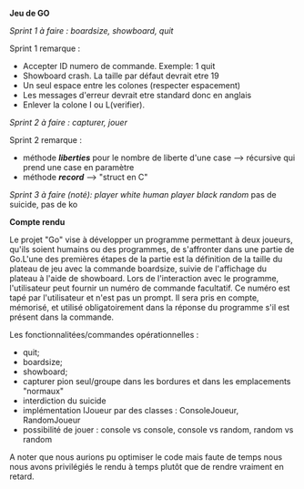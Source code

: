**Jeu de GO**

_Sprint 1 à faire :
  boardsize, showboard, quit_

Sprint 1 remarque :
  - Accepter ID numero de commande. Exemple: 1 quit
  - Showboard crash. La taille par défaut devrait etre 19
  - Un seul espace entre les colones (respecter espacement)
  - Les messages d'erreur devrait etre standard donc en anglais 
  - Enlever la colone I ou L(verifier).

_Sprint 2 à faire : 
  capturer, jouer_

Sprint 2 remarque :
  - méthode **_liberties_** pour le nombre de liberte d'une case --> récursive qui prend une case en paramètre
  - méthode **_record_** --> "struct en C"

 _Sprint 3 à faire (noté):_
  _player white human
   player black random_
   pas de suicide, pas de ko



   **Compte rendu**


   
Le projet "Go" vise à développer un programme permettant à deux joueurs, qu'ils soient humains ou des programmes, de s'affronter dans une partie de Go.L'une des premières étapes de la partie est la définition de la taille du plateau de jeu avec la commande boardsize, suivie de l'affichage du plateau à l'aide de showboard. Lors de l'interaction avec le programme, l'utilisateur peut fournir un numéro de commande facultatif. Ce numéro est tapé par l'utilisateur et n'est pas un prompt. Il sera pris en compte, mémorisé, et utilisé obligatoirement dans la réponse du programme s'il est présent dans la commande.


Les fonctionnalitées/commandes opérationnelles : 

 - quit;
 - boardsize;
 - showboard;
 - capturer pion seul/groupe dans les bordures et dans les emplacements "normaux"
 - interdiction du suicide 
 - implémentation IJoueur par des classes : ConsoleJoueur, RandomJoueur
 - possibilité de jouer : console vs console, console vs random, random vs random

A noter que nous aurions pu optimiser le code mais faute de temps nous nous avons privilégiés le rendu à temps plutôt que de rendre vraiment en retard.


